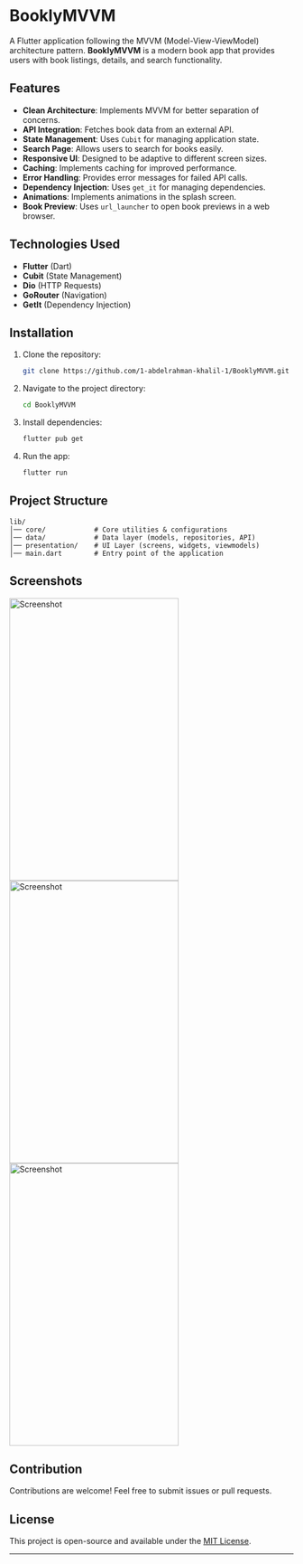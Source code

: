 # BooklyMVVM

A Flutter application following the MVVM (Model-View-ViewModel) architecture pattern. **BooklyMVVM** is a modern book app that provides users with book listings, details, and search functionality.

## Features

- **Clean Architecture**: Implements MVVM for better separation of concerns.
- **API Integration**: Fetches book data from an external API.
- **State Management**: Uses `Cubit` for managing application state.
- **Search Page**: Allows users to search for books easily.
- **Responsive UI**: Designed to be adaptive to different screen sizes.
- **Caching**: Implements caching for improved performance.
- **Error Handling**: Provides error messages for failed API calls.
- **Dependency Injection**: Uses `get_it` for managing dependencies.
- **Animations**: Implements animations in the splash screen.
- **Book Preview**: Uses `url_launcher` to open book previews in a web browser.
## Technologies Used

- **Flutter** (Dart)
- **Cubit** (State Management)
- **Dio** (HTTP Requests)
- **GoRouter** (Navigation)
- **GetIt** (Dependency Injection)

## Installation

1. Clone the repository:
   ```sh
   git clone https://github.com/1-abdelrahman-khalil-1/BooklyMVVM.git
   ```
2. Navigate to the project directory:
   ```sh
   cd BooklyMVVM
   ```
3. Install dependencies:
   ```sh
   flutter pub get
   ```
4. Run the app:
   ```sh
   flutter run
   ```

## Project Structure

```
lib/
│── core/            # Core utilities & configurations
│── data/            # Data layer (models, repositories, API)
│── presentation/    # UI Layer (screens, widgets, viewmodels)
│── main.dart        # Entry point of the application
```

## Screenshots
<img src = "https://github.com/user-attachments/assets/bf9e4666-06dc-4977-8440-4cb4aee950e1" width = 300 height = 500 alt = "Screenshot">

<img src = "https://github.com/user-attachments/assets/c379d7d1-debf-41d4-8cc8-e5d159ab9498" width = 300 height = 500 alt = "Screenshot">

<img src = "https://github.com/user-attachments/assets/40c87650-2283-49c9-a860-c67b5a2d66ce" width = 300 height = 500 alt = "Screenshot">


## Contribution

Contributions are welcome! Feel free to submit issues or pull requests.

## License

This project is open-source and available under the [MIT License](LICENSE).

---
